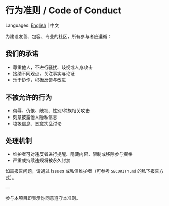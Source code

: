 # 行为准则 / Code of Conduct

Languages: [English](CODE_OF_CONDUCT.en.md) | 中文

为建设友善、包容、专业的社区，所有参与者应遵循：

## 我们的承诺
- 尊重他人，不进行骚扰、歧视或人身攻击
- 接纳不同观点，关注事实与论证
- 乐于协作，积极反馈与改进

## 不被允许的行为
- 侮辱、仇恨、歧视、性别/种族相关攻击
- 刻意披露他人隐私信息
- 垃圾信息、恶意扰乱讨论

## 处理机制
- 维护者可对违反者进行提醒、隐藏内容、限制或移除参与资格
- 严重或持续违规将被永久封禁

如需报告问题，请通过 Issues 或私信维护者（可参考 `SECURITY.md` 的私下报告方式）。

—

参与本项目即表示你同意遵守本准则。